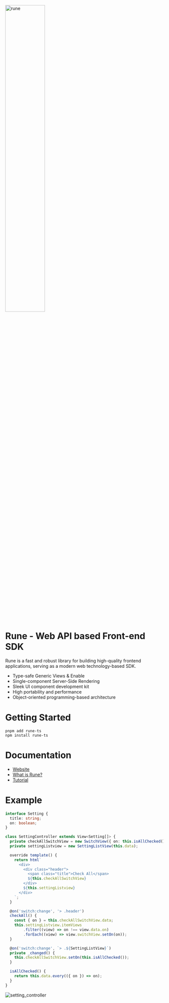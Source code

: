 <p><img src="https://raw.githubusercontent.com/marpple/rune/main/docs/img/logo.png" width="50%" alt="rune"></p>

# Rune - Web API based Front-end SDK
Rune is a fast and robust library for building high-quality frontend applications, serving as a modern web technology-based SDK.

- Type-safe Generic Views & Enable
- Single-component Server-Side Rendering
- Sleek UI component development kit
- High portability and performance
- Object-oriented programming-based architecture

# Getting Started
```shell
pnpm add rune-ts
npm install rune-ts
```

# Documentation
- [Website](https://marpple.github.io/rune/)
- [What is Rune?](https://marpple.github.io/rune/guide/what-is-rune.html)
- [Tutorial](https://marpple.github.io/rune/tutorial/view.html)

# Example
```typescript
interface Setting {
  title: string;
  on: boolean;
}

class SettingController extends View<Setting[]> {
  private checkAllSwitchView = new SwitchView({ on: this.isAllChecked() });
  private settingListview = new SettingListView(this.data);

  override template() {
    return html`
      <div>
        <div class="header">
          <span class="title">Check All</span>
          ${this.checkAllSwitchView}
        </div>
        ${this.settingListview}
      </div>
    `;
  }

  @on('switch:change', '> .header')
  checkAll() {
    const { on } = this.checkAllSwitchView.data;
    this.settingListview.itemViews
        .filter((view) => on !== view.data.on)
        .forEach((view) => view.switchView.setOn(on));
  }

  @on('switch:change', `> .${SettingListView}`)
  private _changed() {
    this.checkAllSwitchView.setOn(this.isAllChecked());
  }

  isAllChecked() {
    return this.data.every(({ on }) => on);
  }
}
```

<img src="https://raw.githubusercontent.com/marpple/rune/main/docs/img/setting_controller.gif" alt="setting_controller">
